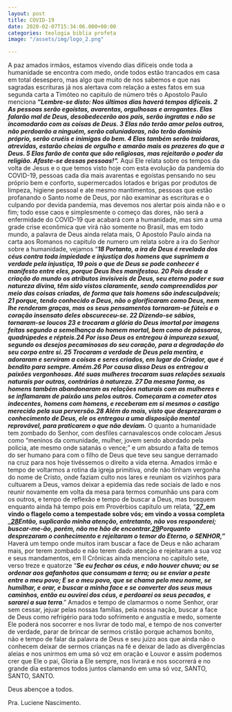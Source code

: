 ```yaml
---
layout: post
title: COVID-19
date: 2020-02-07T15:34:06.000+00:00
categories: teologia biblia profeta
image: "/assets/img/logo_2.png"

---
```

A paz amados irmãos, estamos vivendo dias difíceis onde toda a humanidade se encontra com medo, onde todos estão trancados em casa em total desespero, mas algo que muito de nos sabemos e que nas sagradas escrituras já nos alertava com relação a estes fatos em sua segunda carta a Timóteo no capitulo de número três o Apostolo Paulo menciona **“_Lembre-se disto: Nos últimos dias haverá tempos difíceis. 2 As pessoas serão egoístas, avarentas, orgulhosas e arrogantes. Elas falarão mal de Deus, desobedecerão aos pais, serão ingratas e não se incomodarão com as coisas de Deus. 3 Elas não terão amor pelos outros, não perdoarão a ninguém, serão caluniadoras, não terão domínio próprio, serão cruéis e inimigas do bem. 4 Elas também serão traidoras, atrevidas, estarão cheias de orgulho e amarão mais os prazeres do que a Deus. 5 Elas farão de conta que são religiosas, mas rejeitarão o poder da religião. Afaste-se dessas pessoas!”._** Aqui Ele relata sobre os tempos da volta de Jesus e o que temos visto hoje com esta evolução da pandemia do COVID-19, pessoas cada dia mais avarentas e egoístas pensando no seu próprio bem e conforto, supermercados lotados e brigas por produtos de limpeza, higiene pessoal e ate mesmo mantimentos, pessoas que estão profanando o Santo nome de Deus, por não examinar as escrituras e o culpando por devida pandemia, mas devemos nos alertar pois ainda não e o fim; todo esse caos e simplesmente o começo das dores, não será a enfermidade do COVID-19 que acabará com a humanidade, mas sim a uma grade crise econômica que virá não somente no Brasil, mas em todo mundo, a palavra de Deus ainda relata mais, O Apostolo Paulo ainda na carta aos Romanos no capitulo de numero um relata sobre a ira do Senhor sobre a humanidade, vejamos “**_18 Portanto, a ira de Deus é revelada dos céus contra toda impiedade e injustiça dos homens que suprimem a verdade pela injustiça, 19 pois o que de Deus se pode conhecer é manifesto entre eles, porque Deus lhes manifestou. 20 Pois desde a criação do mundo os atributos invisíveis de Deus, seu eterno poder e sua natureza divina, têm sido vistos claramente, sendo compreendidos por meio das coisas criadas, de forma que tais homens são indesculpáveis; 21 porque, tendo conhecido a Deus, não o glorificaram como Deus, nem lhe renderam graças, mas os seus pensamentos tornaram-se fúteis e o coração insensato deles obscureceu-se. 22 Dizendo-se sábios, tornaram-se loucos 23 e trocaram a glória do Deus imortal por imagens feitas segundo a semelhança do homem mortal, bem como de pássaros, quadrúpedes e répteis.24 Por isso Deus os entregou à impureza sexual, segundo os desejos pecaminosos do seu coração, para a degradação do seu corpo entre si. 25 Trocaram a verdade de Deus pela mentira, e adoraram e serviram a coisas e seres criados, em lugar do Criador, que é bendito para sempre. Amém.26 Por causa disso Deus os entregou a paixões vergonhosas. Até suas mulheres trocaram suas relações sexuais naturais por outras, contrárias à natureza. 27 Da mesma forma, os homens também abandonaram as relações naturais com as mulheres e se inflamaram de paixão uns pelos outros. Começaram a cometer atos indecentes, homens com homens, e receberam em si mesmos o castigo merecido pela sua perversão.28 Além do mais, visto que desprezaram o conhecimento de Deus, ele os entregou a uma disposição mental reprovável, para praticarem o que não deviam._** O quanto a humanidade tem zombado do Senhor, com desfiles carnavalescos onde colocam Jesus como “meninos da comunidade, mulher, jovem sendo abordado pela policia, ate mesmo onde satanás o vence;” e um absurdo a falta de temos do ser humano para com o filho de Deus que teve seu sangue derramado na cruz para nos hoje tivéssemos o direito a vida eterna. Amados irmão e tempo de voltarmos a rotina da igreja primitiva, onde não tinham vergonha do nome de Cristo, onde faziam culto nos lares e reuniam os vizinhos para cultuarem a Deus, vamos deixar a epidemia das rede sociais de lado e nos reunir novamente em volta da mesa para termos comunhão uns para com os outros, e tempo de reflexão e tempo de buscar a Deus, mas busquem enquanto ainda há tempo pois em Provérbios capitulo um relata, “[**_27_**](https://bibliaportugues.com/proverbs/1-27.htm)**_em vindo o flagelo como a tempestade sobre vós; em vindo a vossa completa  
_**[**_28_**](https://bibliaportugues.com/proverbs/1-28.htm)**_Então, suplicarão minha atenção, entretanto, não vos responderei; buscar-me-ão, porém, não me hão de encontrar._**[**_29_**](https://bibliaportugues.com/proverbs/1-29.htm)**_Porquanto desprezaram o conhecimento e rejeitaram o temor do Eterno, o SENHOR,”_** Haverá um tempo onde muitos iram buscar a face de Deus e não acharam mais, por terem zombado e não terem dado atenção e rejeitaram a sua voz e seus mandamentos, em II Crônicas ainda menciona no capitulo sete, verso treze e quatorze “**_Se eu fechar os céus, e não houver chuva; ou se ordenar aos gafanhotos que consumam a terra; ou se enviar a peste entre o meu povo; E se o meu povo, que se chama pelo meu nome, se humilhar, e orar, e buscar a minha face e se converter dos seus maus caminhos, então eu ouvirei dos céus, e perdoarei os seus pecados, e sararei a sua terra_**.” Amados e tempo de clamarmos o nome Senhor, orar sem cessar, jejuar pelas nossas famílias, pela nossa nação, buscar a face de Deus como refrigério para todo sofrimento e angustia e medo, somente Ele poderá nos socorrer e nos livrar de todo mal, e tempo de nos converter de verdade, parar de brincar de sermos cristão porque achamos bonito, não e tempo de falar da palavra de Deus e seu juízo aos que ainda não o conhecem deixar de sermos crianças na fé e deixar de lado as divergências aleias e nos unirmos em uma só voz em oração e Louvor e assim podemos crer que Ele o pai, Gloria a Ele sempre, nos livrará e nos socorrerá e no grande dia estaremos todos juntos clamando em uma só voz, SANTO, SANTO, SANTO.

Deus abençoe a todos.

Pra. Luciene Nascimento.